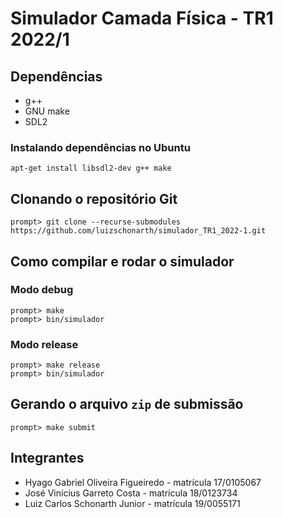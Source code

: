 # Simulador Camada Física - TR1 2022/1

## Dependências
- g++
- GNU make
- SDL2

### Instalando dependências no Ubuntu
```
apt-get install libsdl2-dev g++ make
```

## Clonando o repositório Git
```
prompt> git clone --recurse-submodules https://github.com/luizschonarth/simulador_TR1_2022-1.git
```

## Como compilar e rodar o simulador

### Modo debug
```
prompt> make
prompt> bin/simulador
```

### Modo release
```
prompt> make release
prompt> bin/simulador
```

## Gerando o arquivo `zip` de submissão
```
prompt> make submit
```

## Integrantes
- Hyago Gabriel Oliveira Figueiredo - matrícula 17/0105067
- José Vinícius Garreto Costa - matrícula 18/0123734
- Luiz Carlos Schonarth Junior - matrícula 19/0055171
